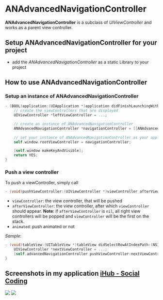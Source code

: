# ANAdvancedNavigationController

**ANAdvancedNavigationController** is a subclass of *UIViewController* and works as a parent view controller.

## Setup ANAdvancedNavigationController for your project

* add the *ANAdvancedNavigationController* as a static Library to your project

## How to use ANAdvancedNavigationController

### Setup an instance of ANAdvancedNavigationController

```objective-c
- (BOOL)application:(UIApplication *)application didFinishLaunchingWithOptions:(NSDictionary *)launchOptions {
    // create the viewControllers that are displayed
    UIViewController *leftViewController = ...;

    // create an instance of ANAdvancedNavigationController
    ANAdvancedNavigationController *navigationController = [[ANAdvancedNavigationController alloc] initWithLeftViewController:leftViewController];
    
    // set your instance of ANAdvancedNavigationController as your applicationDelegates rootViewController
    self.window.rootViewController = navigationController;

    [self.window makeKeyAndVisible];
    return YES;
}
```

### Push a view controller

To push a viewController, simply call

```objective-c
- (void)pushViewController:(UIViewController *)viewController afterViewController:(UIViewController *)afterViewController animated:(BOOL)animated;
```

* `viewController`: the view controller, that will be pushed
* `afterViewController`: the view controller, after which `viewController` should appear. **Note**: if `afterViewController` is `nil`, all right view controllers will be popped and `viewController` will be the first on the stack.
* `animated`: push animated or not

*Sample*:

```objective-c
- (void)tableView:(UITableView *)tableView didSelectRowAtIndexPath:(NSIndexPath *)indexPath {
    UIViewController *nextViewController = ...;
    [self.advancedNavigationController pushViewController:nextViewController afterViewController:self animated:YES];
}
```

## Screenshots in my application [iHub - Social Coding](http://itunes.apple.com/de/app/ihub-social-coding/id433507459?mt=8)
<img src="https://github.com/OliverLetterer/ANAdvancedNavigationController/raw/master/Screenshots/1.jpg">
<img src="https://github.com/OliverLetterer/ANAdvancedNavigationController/raw/master/Screenshots/2.jpg">